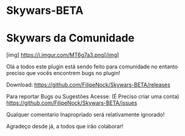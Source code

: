  #           Skywars-BETA
 #       Skywars da Comunidade

[img] https://i.imgur.com/MT6g7a3.png[/img]

Olá a todos este plugin está sendo feito para comunidade
no entanto preciso que vocês encontrem bugs no plugin!

Download:
https://github.com/FilipeNock/Skywars-BETA/releases

Para reportar Bugs ou Sugestões Acesse: (É Preciso criar uma conta)
https://github.com/FilipeNock/Skywars-BETA/issues

Qualquer comentario Inapropriado será relativamente ignorado!

Agradeço desde já, a todos que irão colaborar!
